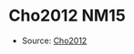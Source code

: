 <a name="material" />

# Cho2012 NM15
<script type="application/ld+json">
  {
    "@context": "https://schema.org/",
    "@type": "ChemicalSubstance",
    "http://purl.org/dc/terms/conformsTo":
      {
        "@type": "CreativeWork",
        "@id": "https://bioschemas.org/profiles/ChemicalSubstance/0.4-RELEASE/"
      },
    "@id": "https://egonw.github.io/nanowiki/nanowiki202.html#material",
    "name": "Cho2012 NM15",
    "sameAs": "http://127.0.0.1/mediawiki/index.php/Special:URIResolver/Cho2012_NM15"
  }
</script>


* Source: [Cho2012](Cho2012.md)

